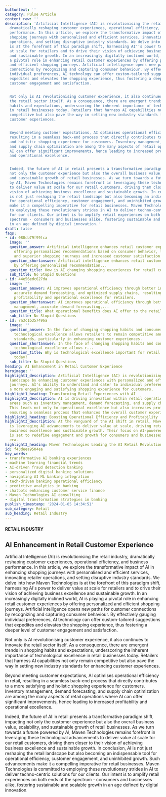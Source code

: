```yaml
---
buttontext: ''
category: Pulse Article
content_raw: ''
description: 'Artificial Intelligence (AI) is revolutionising the retail industry,
  dramatically reshaping customer experiences, operational efficiency, and business
  performance. In this article, we explore the transformative impact of AI in enhancing
  shopping journeys with personalised and efficient services, innovating retailer
  operations, and setting disruptive industry standards. We delve into how Maven Technologies
  is at the forefront of this paradigm shift, harnessing AI''s power to deliver value
  at scale for retailers and to drive their vision of achieving business excellence
  and sustainable growth. In an increasingly digitally inclined world, AI is playing
  a pivotal role in enhancing retail customer experiences by offering personalized
  and efficient shopping journeys. Artificial intelligence opens new paths for customer
  connections by recognizing and capturing consumer behaviour. By effectively gauging
  individual preferences, AI technology can offer custom-tailored suggestions that
  expedites and elevates the shopping experience, thus fostering a deeper level of
  customer engagement and satisfaction.


  Not only is AI revolutionising customer experience, it also continues to innovate
  the retail sector itself. As a consequence, there are emergent trends in shopping
  habits and expectations, underscoring the inherent importance of technological excellence
  in retail businesses today. Retailers that harness AI capabilities not only remain
  competitive but also pave the way in setting new industry standards for enhancing
  customer experiences.


  Beyond meeting customer expectations, AI optimises operational efficiency in retail,
  resulting in a seamless back-end process that directly contributes to a more satisfying
  and holistic shopping experience for customers. Inventory management, demand forecasting,
  and supply chain optimization are among the many aspects of retail operations where
  AI can offer significant improvements, hence leading to increased profitability
  and operational excellence.


  Indeed, the future of AI in retail presents a transformative paradigm shift, impacting
  not only the customer experience but also the overall business value, scalability,
  and sustainable growth of retail businesses. As we turn towards a future powered
  by AI, Maven Technologies remains forefront in leveraging these technological advancements
  to deliver value at scale for our retail customers, driving them closer to their
  vision of achieving business excellence and sustainable growth. In conclusion, AI
  is not just reshaping the retail landscape but also becoming an indispensable tool
  for operational efficiency, customer engagement, and uninhibited growth. Such advancements
  make it a compelling imperative for retail businesses. Maven Technologies is committed
  to employing these revolutionary strides in AI to deliver techno-centric solutions
  for our clients. Our intent is to amplify retail experiences on both ends of the
  spectrum - consumers and businesses alike, fostering sustainable and scalable growth
  in an age defined by digital innovation.'
draft: false
faqs:
- id: 080cb79f99fca
  image: ''
  question_answer: Artificial intelligence enhances retail customer experiences by
    offering personalized recommendations based on consumer behavior, leading to faster
    and superior shopping journeys and increased customer satisfaction.
  question_shortanswer: Artificial intelligence enhances retail customer experiences
    by offering personalized recommendation...
  question_title: How is AI changing shopping experiences for retail customers?
  sub_title: No Stupid Questions
- id: 44e56edc627da
  image: ''
  question_answer: AI improves operational efficiency through better inventory management,
    accurate demand forecasting, and optimized supply chains, resulting in increased
    profitability and operational excellence for retailers.
  question_shortanswer: AI improves operational efficiency through better inventory
    management, accurate demand forecasting,...
  question_title: What operational benefits does AI offer to the retail industry?
  sub_title: No Stupid Questions
- id: 7a3c1b357496a
  image: ''
  question_answer: In the face of changing shopping habits and consumer expectations,
    technological excellence allows retailers to remain competitive and set new industry
    standards, particularly in enhancing customer experiences.
  question_shortanswer: In the face of changing shopping habits and consumer expectations,
    technological excellence allows r...
  question_title: Why is technological excellence important for retail businesses
    today?
  sub_title: No Stupid Questions
heading: AI Enhancement in Retail Customer Experience
heroimage: ''
highlight1_description: Artificial Intelligence (AI) is revolutionizing the retail
  landscape by enhancing customer experiences with personalized and efficient shopping
  journeys. AI's ability to understand and cater to individual preferences leads to
  a more engaging and satisfying shopping experience for customers.
highlight1_heading: Transforming Retail Experiences with AI
highlight2_description: AI is driving innovation within retail operations, improving
  areas such as inventory management, demand forecasting, and supply chain optimization.
  This leads not only to operational excellence but also increases profitability by
  ensuring a seamless process that enhances the overall customer experience.
highlight2_heading: Boosting Operational Efficiency and Profitability
highlight3_description: At the vanguard of the AI shift in retail, Maven Technologies
  is leveraging AI advancements to deliver value at scale, driving retailers toward
  business excellence and sustainable growth. Their focus on AI-powered solutions
  is set to redefine engagement and growth for consumers and businesses in the digital
  era.
highlight3_heading: Maven Technologies Leading the AI Retail Revolution
id: f43deea9504ea
key_words:
- transformative AI banking experiences
- machine learning financial trends
- AI-driven fraud detection banking
- personalized digital banking solutions
- navigating AI ML banking integration
- tech-driven banking operational efficiency
- predictive analytics in banking
- chatbots enhancing customer service finance
- Maven Technologies AI consulting
- digital transformation strategies in banking
publish_timestamp: '2024-01-05 14:34:51'
sub_category: Retail
sub_heading: Retail Industry
---
```


#### RETAIL INDUSTRY
## AI Enhancement in Retail Customer Experience
Artificial Intelligence (AI) is revolutionising the retail industry, dramatically reshaping customer experiences, operational efficiency, and business performance. In this article, we explore the transformative impact of AI in enhancing shopping journeys with personalised and efficient services, innovating retailer operations, and setting disruptive industry standards. We delve into how Maven Technologies is at the forefront of this paradigm shift, harnessing AI's power to deliver value at scale for retailers and to drive their vision of achieving business excellence and sustainable growth. In an increasingly digitally inclined world, AI is playing a pivotal role in enhancing retail customer experiences by offering personalized and efficient shopping journeys. Artificial intelligence opens new paths for customer connections by recognizing and capturing consumer behaviour. By effectively gauging individual preferences, AI technology can offer custom-tailored suggestions that expedites and elevates the shopping experience, thus fostering a deeper level of customer engagement and satisfaction.

Not only is AI revolutionising customer experience, it also continues to innovate the retail sector itself. As a consequence, there are emergent trends in shopping habits and expectations, underscoring the inherent importance of technological excellence in retail businesses today. Retailers that harness AI capabilities not only remain competitive but also pave the way in setting new industry standards for enhancing customer experiences.

Beyond meeting customer expectations, AI optimises operational efficiency in retail, resulting in a seamless back-end process that directly contributes to a more satisfying and holistic shopping experience for customers. Inventory management, demand forecasting, and supply chain optimization are among the many aspects of retail operations where AI can offer significant improvements, hence leading to increased profitability and operational excellence.

Indeed, the future of AI in retail presents a transformative paradigm shift, impacting not only the customer experience but also the overall business value, scalability, and sustainable growth of retail businesses. As we turn towards a future powered by AI, Maven Technologies remains forefront in leveraging these technological advancements to deliver value at scale for our retail customers, driving them closer to their vision of achieving business excellence and sustainable growth. In conclusion, AI is not just reshaping the retail landscape but also becoming an indispensable tool for operational efficiency, customer engagement, and uninhibited growth. Such advancements make it a compelling imperative for retail businesses. Maven Technologies is committed to employing these revolutionary strides in AI to deliver techno-centric solutions for our clients. Our intent is to amplify retail experiences on both ends of the spectrum - consumers and businesses alike, fostering sustainable and scalable growth in an age defined by digital innovation.